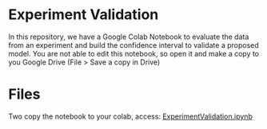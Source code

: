 # Experiment Validation
  
In this repository, we have a Google Colab Notebook to evaluate the data from an experiment and build the confidence interval to validate a proposed model. You are not able to edit this notebook, so open it and make a copy to you Google Drive (File > Save a copy in Drive)



# Files

Two copy the notebook to your colab, access: [ExperimentValidation.ipynb](https://github.com/prpereiras89/experiment-validation-notebook/blob/main/ExperimentValidation.ipynb "ExperimentValidation.ipynb")
